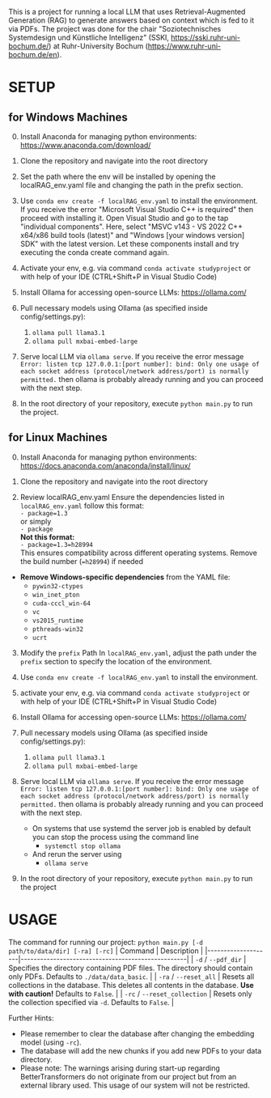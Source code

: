 This is a project for running a local LLM that uses Retrieval-Augmented Generation (RAG) to generate answers based on context which is fed to it via PDFs.
The project was done for the chair "Soziotechnisches Systemdesign und Künstliche Intelligenz" (SSKI, https://sski.ruhr-uni-bochum.de/) at Ruhr-University Bochum (https://www.ruhr-uni-bochum.de/en).

# SETUP
## for Windows Machines
0. Install Anaconda for managing python environments: https://www.anaconda.com/download/

1.  Clone the repository and navigate into the root directory 

2. Set the path where the env will be installed by opening the localRAG_env.yaml file and changing the path in the prefix section.

4. Use `conda env create -f localRAG_env.yaml` to install the environment.
If you receive the error "Microsoft Visual Studio C++ is required" then proceed with installing it. Open Visual Studio and go to the tap "individual components". Here, select "MSVC v143 - VS 2022 C++ x64/x86 build tools (latest)" and "Windows [your windows version] SDK" with the latest version. Let these components install and try executing the conda create command again.

5. Activate your env, e.g. via command `conda activate studyproject` or with help of your IDE (CTRL+Shift+P in Visual Studio Code)

6. Install Ollama for accessing open-source LLMs: https://ollama.com/

7. Pull necessary models using Ollama (as specified inside config/settings.py):
     1. `ollama pull llama3.1`
     2. `ollama pull mxbai-embed-large`
8. Serve local LLM via `ollama serve`.
If you receive the error message `Error: listen tcp 127.0.0.1:[port number]: bind: Only one usage of each socket address (protocol/network address/port) is normally permitted.` then ollama is probably already running and you can proceed with the next step.

10. In the root directory of your repository, execute `python main.py` to run the project.


## for Linux Machines

0. Install Anaconda for managing python environments: https://docs.anaconda.com/anaconda/install/linux/

1. Clone the repository and navigate into the root directory 

2. Review localRAG_env.yaml
Ensure the dependencies listed in `localRAG_env.yaml` follow this format:\
`- package=1.3`\
or simply\
`- package`\
**Not this format:**\
`- package=1.3=h28994`\
This ensures compatibility across different operating systems. Remove the build number (`=h28994`) if needed
 -  **Remove Windows-specific dependencies** from the YAML file:
	- `pywin32-ctypes`
	- `win_inet_pton`
	- `cuda-cccl_win-64`
	- `vc`
	- `vs2015_runtime`
	- `pthreads-win32`
	- `ucrt`

3. Modify the `prefix` Path
In `localRAG_env.yaml`, adjust the path under the `prefix` section to specify the location of the environment.

4. Use `conda env create -f localRAG_env.yaml` to install the environment.

5. activate your env, e.g. via command `conda activate studyproject` or with help of your IDE (CTRL+Shift+P in Visual Studio Code)

6. Install Ollama for accessing open-source LLMs: https://ollama.com/

7. Pull necessary models using Ollama (as specified inside config/settings.py):
     1. `ollama pull llama3.1`
     2. `ollama pull mxbai-embed-large`

8. Serve local LLM via `ollama serve`. If you receive the error message `Error: listen tcp 127.0.0.1:[port number]: bind: Only one usage of each socket address (protocol/network address/port) is normally permitted.` then ollama is probably already running and you can proceed with the next step.
	- On systems that use systemd the server job is enabled by default you can stop the process using the command line
		- `systemctl stop ollama`
	- And rerun the server using
		- `ollama serve`

9. In the root directory of your repository, execute `python main.py` to run the project

# USAGE
The command for running our project: `python main.py [-d path/to/data/dir] [-ra] [-rc]`
| Command            | Description                                       |
|--------------------|---------------------------------------------------|
| `-d` / `--pdf_dir` | Specifies the directory containing PDF files. The directory should contain only PDFs. Defaults to `./data/data_basic`. |
| `-ra` / `--reset_all` | Resets all collections in the database. This deletes all contents in the database. **Use with caution!** Defaults to `False`. |
| `-rc` / `--reset_collection` | Resets only the collection specified via `-d`. Defaults to `False`. |

Further Hints: 
- Please remember to clear the database after changing the embedding model (using `-rc`).
- The database will add the new chunks if you add new PDFs to your data directory.
- Please note: The warnings arising during start-up regarding BetterTransformers do not originate from our project but from an external library used. This usage of our system will not be restricted.


